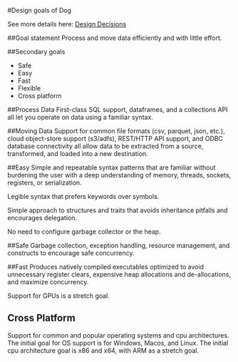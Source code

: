 #Design goals of Dog

See more details here: [Design Decisions](design%20decisions.md)

##Goal statement
Process and move data efficiently and with little effort.

##Secondary goals
* Safe
* Easy
* Fast
* Flexible  
* Cross platform

##Process Data
First-class SQL support, dataframes, and a collections API all let you operate on data using a familiar syntax.

##Moving Data
Support for common file formats (csv, parquet, json, etc.), cloud object-store support (s3/adfs), REST/HTTP API support, 
and ODBC database connectivity all allow data to be extracted from a source, transformed, and loaded into a new 
destination.

##Easy
Simple and repeatable syntax patterns that are familiar without burdening the user with a deep understanding of memory, 
threads, sockets, registers, or serialization. 

Legible syntax that prefers keywords over symbols.

Simple approach to structures and traits that avoids inheritance pitfalls and encourages delegation.

No need to configure garbage collector or the heap.

##Safe
Garbage collection, exception handling, resource management, and constructs to encourage safe concurrency.

##Fast
Produces natively compiled executables optimized to avoid unnecessary register clears, expensive heap allocations and 
de-allocations, and maximize concurrency. 

Support for GPUs is a stretch goal.

## Cross Platform
Support for common and popular operating systems and cpu architectures. The initial goal for OS support is for 
Windows, Macos, and Linux. The initial cpu architecture goal is x86 and x64, with ARM as a stretch goal.

